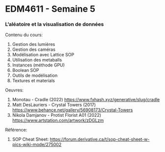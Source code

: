 # EDM4611 - Semaine 5
### L’aléatoire et la visualisation de données


Contenu du cours: 
1. Gestion des lumières
2. Gestion des caméras
3. Modélisation avec Lattice SOP
4. Utilisation des metaballs
5. Instances (méthode GPU)
6. Boolean SOP 
7. Outils de modélisation 
8. Textures et materials 

Oeuvres: 
1. Monotau - Cradle (2022) https://www.fxhash.xyz/generative/slug/cradle
2. Matt DesLauriers - Crystal Towers (2017) https://www.behance.net/gallery/56908173/Crystal-Towers
3. Nikola Damjanov - Protist Florist A01 (2022) https://www.artstation.com/artwork/zDGLzm

Référence: 
1. SOP Cheat Sheet: https://forum.derivative.ca/t/sop-cheat-sheet-w-pics-wiki-mode/275002